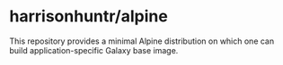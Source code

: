 # harrisonhuntr/alpine

This repository provides a minimal Alpine distribution on which one can build
application-specific Galaxy base image.
